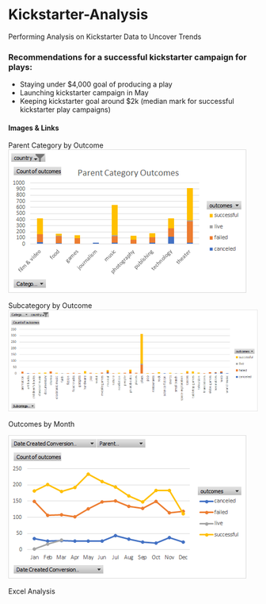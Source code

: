 # Kickstarter-Analysis
Performing Analysis on Kickstarter Data to Uncover Trends
 
### Recommendations for a successful kickstarter campaign for plays:

* Staying under $4,000 goal of producing a play
* Launching kickstarter campaign in May 
* Keeping kickstarter goal around $2k (median mark for successful kickstarter play campaigns)

#### Images & Links

Parent Category by Outcome
![](images/parentcategoryoutcomechart3.png)

Subcategory by Outcome
![](images/subcategoryoutcomechart.png)

Outcomes by Month

![](images/Outcomesbymonth.png)

Excel Analysis [](docs/kickstarter-analysis.xlsx)
